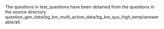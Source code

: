 The questions in test_questions have been obtained from the questions in the source directory question_gen_data/bg_km_multi_action_data/bg_km_qus_high_temp/answerable/all.
